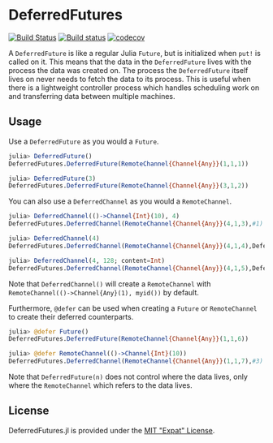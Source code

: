 # DeferredFutures

[![Build Status](https://travis-ci.org/invenia/DeferredFutures.jl.svg?branch=master)](https://travis-ci.org/invenia/DeferredFutures.jl)
[![Build status](https://ci.appveyor.com/api/projects/status/5sp5i4ewkfgw4cum/branch/master?svg=true)](https://ci.appveyor.com/project/iamed2/deferredfutures-jl/branch/master)
[![codecov](https://codecov.io/gh/invenia/DeferredFutures.jl/branch/master/graph/badge.svg)](https://codecov.io/gh/invenia/DeferredFutures.jl)

A `DeferredFuture` is like a regular Julia `Future`, but is initialized when `put!` is called on it.
This means that the data in the `DeferredFuture` lives with the process the data was created on.
The process the `DeferredFuture` itself lives on never needs to fetch the data to its process.
This is useful when there is a lightweight controller process which handles scheduling work on and transferring data between multiple machines.

## Usage

Use a `DeferredFuture` as you would a `Future`.
```julia
julia> DeferredFuture()
DeferredFutures.DeferredFuture(RemoteChannel{Channel{Any}}(1,1,1))

julia> DeferredFuture(3)
DeferredFutures.DeferredFuture(RemoteChannel{Channel{Any}}(3,1,2))
```

You can also use a `DeferredChannel` as you would a `RemoteChannel`.
```julia
julia> DeferredChannel(()->Channel{Int}(10), 4)
DeferredFutures.DeferredChannel(RemoteChannel{Channel{Any}}(4,1,3),#1)

julia> DeferredChannel(4)
DeferredFutures.DeferredChannel(RemoteChannel{Channel{Any}}(4,1,4),DeferredFutures.#2)

julia> DeferredChannel(4, 128; content=Int)
DeferredFutures.DeferredChannel(RemoteChannel{Channel{Any}}(4,1,5),DeferredFutures.#2)
```
Note that `DeferredChannel()` will create a `RemoteChannel` with `RemoteChannel(()->Channel{Any}(1), myid())` by default.

Furthermore, `@defer` can be used when creating a `Future` or `RemoteChannel` to create their deferred counterparts.
```julia
julia> @defer Future()
DeferredFutures.DeferredFuture(RemoteChannel{Channel{Any}}(1,1,6))

julia> @defer RemoteChannel(()->Channel{Int}(10))
DeferredFutures.DeferredChannel(RemoteChannel{Channel{Any}}(1,1,7),#3)
```

Note that `DeferredFuture(n)` does not control where the data lives, only where the `RemoteChannel` which refers to the data lives.

## License

DeferredFutures.jl is provided under the [MIT "Expat" License](LICENSE.md).
